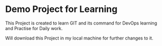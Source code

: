 # Demo Project for Learning

This Project is created to learn GIT and its command for DevOps learning and Practise for Daily work.

Will download this Project in my local machine for further changes to it.
